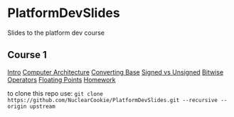 # PlatformDevSlides
Slides to the platform dev course

## Course 1
[Intro](course1/Intro.md)
[Computer Architecture](course1/computer_architecture.md)
[Converting Base](course1/converting_base.md)
[Signed vs Unsigned](course1/signed_unsigned.md)
[Bitwise Operators](course1/bitwise_operators.md)
[Floating Points](course1/floating_points.md)
[Homework](course1/homework.md)

to clone this repo use:
    `git clone https://github.com/NuclearCookie/PlatformDevSlides.git --recursive --origin upstream`
